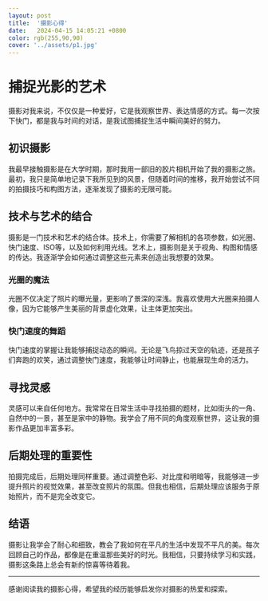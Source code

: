 ```yaml
---
layout: post
title:  '摄影心得'
date:   2024-04-15 14:05:21 +0800
color: rgb(255,90,90)
cover: '../assets/p1.jpg'
---
```

# 捕捉光影的艺术

摄影对我来说，不仅仅是一种爱好，它是我观察世界、表达情感的方式。每一次按下快门，都是我与时间的对话，是我试图捕捉生活中瞬间美好的努力。

## 初识摄影

我最早接触摄影是在大学时期，那时我用一部旧的胶片相机开始了我的摄影之旅。最初，我只是简单地记录下我所见到的风景，但随着时间的推移，我开始尝试不同的拍摄技巧和构图方法，逐渐发现了摄影的无限可能。

## 技术与艺术的结合

摄影是一门技术和艺术的结合体。技术上，你需要了解相机的各项参数，如光圈、快门速度、ISO等，以及如何利用光线。艺术上，摄影则是关于视角、构图和情感的传达。我逐渐学会如何通过调整这些元素来创造出我想要的效果。

### 光圈的魔法

光圈不仅决定了照片的曝光量，更影响了景深的深浅。我喜欢使用大光圈来拍摄人像，因为它能够产生美丽的背景虚化效果，让主体更加突出。

### 快门速度的舞蹈

快门速度的掌握让我能够捕捉动态的瞬间。无论是飞鸟掠过天空的轨迹，还是孩子们奔跑的欢笑，通过调整快门速度，我能够让时间静止，也能展现生命的活力。

## 寻找灵感

灵感可以来自任何地方。我常常在日常生活中寻找拍摄的题材，比如街头的一角、自然中的一景，甚至是家中的静物。我学会了用不同的角度观察世界，这让我的摄影作品更加丰富多彩。

## 后期处理的重要性

拍摄完成后，后期处理同样重要。通过调整色彩、对比度和明暗等，我能够进一步提升照片的视觉效果，甚至改变照片的氛围。但我也相信，后期处理应该服务于原始照片，而不是完全改变它。

## 结语

摄影让我学会了耐心和细致，教会了我如何在平凡的生活中发现不平凡的美。每次回顾自己的作品，都像是在重温那些美好的时光。我相信，只要持续学习和实践，摄影这条路上总会有新的惊喜等待着我。

---

感谢阅读我的摄影心得，希望我的经历能够启发你对摄影的热爱和探索。